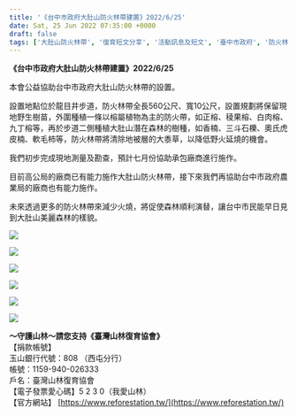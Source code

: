```yaml
---
title: '《台中市政府大肚山防火林帶建置》2022/6/25'
date: Sat, 25 Jun 2022 07:35:00 +0000
draft: false
tags: ['大肚山防火林帶', '復育短文分享', '活動訊息及短文', '臺中市政府', '防火林帶']
---
```


**《台中市政府大肚山防火林帶建置》2022/6/25**

  
本會公益協助台中市政府大肚山防火林帶的設置。

設置地點位於龍目井步道，防火林帶全長560公尺、寬10公尺，設置規劃將保留現地野生樹苗，外圍種植一條以榕屬植物為主的防火帶，如正榕、稜果榕、白肉榕、九丁榕等，再於步道二側種植大肚山潛在森林的樹種，如香楠、三斗石櫟、奧氏虎皮楠、軟毛柿等，防火林帶將清除地被層的大黍草，以降低野火延燒的機會。

我們初步完成現地測量及勘查，預計七月份協助承包廠商進行施作。

目前高公局的廠商已有能力施作大肚山防火林帶，接下來我們再協助台中市政府農業局的廠商也有能力施作。

未來透過更多的防火林帶來減少火燒，將促使森林順利演替，讓台中市民能早日見到大肚山美麗森林的樣貌。

![](https://www.reforestation.tw/wp-content/uploads/2022/07/timeline_20220626_092048.jpg)

![](https://www.reforestation.tw/wp-content/uploads/2022/07/timeline_20220626_092049.jpg)

![](https://www.reforestation.tw/wp-content/uploads/2022/07/timeline_20220626_092043.jpg)

![](https://www.reforestation.tw/wp-content/uploads/2022/07/timeline_20220626_092041.jpg)

![](https://www.reforestation.tw/wp-content/uploads/2022/07/timeline_20220626_092045.jpg)

![](https://www.reforestation.tw/wp-content/uploads/2022/07/timeline_20220626_092046.jpg)

**～守護山林～請您支持《臺灣山林復育協會》**  
【捐款帳號】  
玉山銀行代號：808 （西屯分行）  
帳號：1159-940-026333  
戶名：臺灣山林復育協會  
【電子發票愛心碼】5 2 3 0（我愛山林）  
【官方網站】 [https://www.reforestation.tw/](https://www.reforestation.tw/)